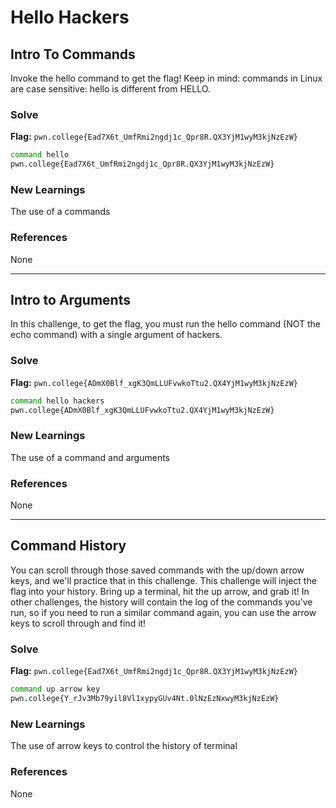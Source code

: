 # Hello Hackers

## Intro To Commands
Invoke the hello command to get the flag! Keep in mind: commands in Linux are case sensitive: hello is different from HELLO.

### Solve
**Flag:** `pwn.college{Ead7X6t_UmfRmi2ngdj1c_Qpr8R.QX3YjM1wyM3kjNzEzW}`

```bash
command hello
pwn.college{Ead7X6t_UmfRmi2ngdj1c_Qpr8R.QX3YjM1wyM3kjNzEzW}
```

### New Learnings
The use of a commands

### References 
None

---

## Intro to Arguments
In this challenge, to get the flag, you must run the hello command (NOT the echo command) with a single argument of hackers.

### Solve
**Flag:** `pwn.college{ADmX0Blf_xgK3QmLLUFvwkoTtu2.QX4YjM1wyM3kjNzEzW}`
 
```bash
command hello hackers
pwn.college{ADmX0Blf_xgK3QmLLUFvwkoTtu2.QX4YjM1wyM3kjNzEzW}
```

### New Learnings
The use of a command and arguments 

### References 
None

---

## Command History
You can scroll through those saved commands with the up/down arrow keys, and we'll practice that in this challenge. This challenge will inject the flag into your history. Bring up a terminal, hit the up arrow, and grab it! In other challenges, the history will contain the log of the commands you've run, so if you need to run a similar command again, you can use the arrow keys to scroll through and find it!

### Solve
**Flag:** `pwn.college{Ead7X6t_UmfRmi2ngdj1c_Qpr8R.QX3YjM1wyM3kjNzEzW}`

```bash
command up arrow key
pwn.college{Y_rJv3Mb79yil8Vl1xypyGUv4Nt.0lNzEzNxwyM3kjNzEzW}
```

### New Learnings
The use of arrow keys to control the history of terminal

### References 
None
